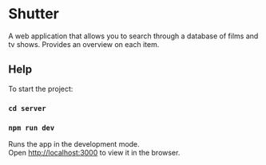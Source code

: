 # Shutter

A web application that allows you to search through a database of films and tv shows. Provides an overview on each item.

## Help

To start the project:

### `cd server`

### `npm run dev`

Runs the app in the development mode.\
Open [http://localhost:3000](http://localhost:3000) to view it in the browser.
